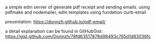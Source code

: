 a simple edm server of generate pdf receipt and sending emails. using pdfmake and nodemailer, edm templates using fundation-zurb-email

presentation:
https://donnzh.github.io/pdf-email/

a detail explanation can be found in GitHubGist:
https://gist.github.com/Donnzh/78fd63517878d98493c765d1d83036fc

